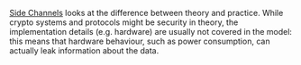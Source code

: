 [Side Channels](https://youtu.be/mVAWapvf33Y) looks at the difference between 
theory and practice. While crypto systems and protocols might be security in 
theory, the implementation details (e.g. hardware) are usually not covered in 
the model: this means that hardware behaviour, such as power consumption, can 
actually leak information about the data.
